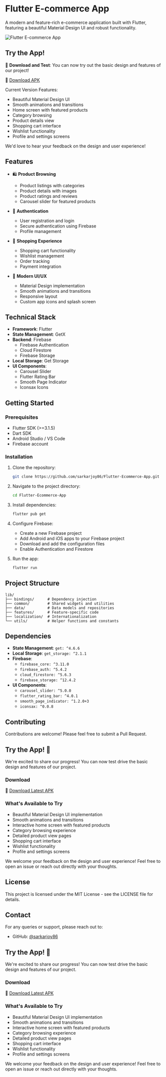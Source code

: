 # Flutter E-commerce App

A modern and feature-rich e-commerce application built with Flutter, featuring a beautiful Material Design UI and robust functionality.

![Flutter E-commerce App](assets/logos/logo3.png)

## Try the App!

🚀 **Download and Test**: You can now try out the basic design and features of our project!

📱 [Download APK](https://shorturl.at/JA0yx)

Current Version Features:
- Beautiful Material Design UI
- Smooth animations and transitions
- Home screen with featured products
- Category browsing
- Product details view
- Shopping cart interface
- Wishlist functionality
- Profile and settings screens

We'd love to hear your feedback on the design and user experience!

## Features

- 🛍️ **Product Browsing**
  - Product listings with categories
  - Product details with images
  - Product ratings and reviews
  - Carousel slider for featured products

- 🔐 **Authentication**
  - User registration and login
  - Secure authentication using Firebase
  - Profile management

- 🛒 **Shopping Experience**
  - Shopping cart functionality
  - Wishlist management
  - Order tracking
  - Payment integration

- 🎨 **Modern UI/UX**
  - Material Design implementation
  - Smooth animations and transitions
  - Responsive layout
  - Custom app icons and splash screen

## Technical Stack

- **Framework**: Flutter
- **State Management**: GetX
- **Backend**: Firebase
  - Firebase Authentication
  - Cloud Firestore
  - Firebase Storage
- **Local Storage**: Get Storage
- **UI Components**:
  - Carousel Slider
  - Flutter Rating Bar
  - Smooth Page Indicator
  - Iconsax Icons

## Getting Started

### Prerequisites

- Flutter SDK (>=3.1.5)
- Dart SDK
- Android Studio / VS Code
- Firebase account

### Installation

1. Clone the repository:
   ```bash
   git clone https://github.com/sarkarjoy86/Flutter-Ecommerce-App.git
   ```

2. Navigate to the project directory:
   ```bash
   cd Flutter-Ecommerce-App
   ```

3. Install dependencies:
   ```bash
   flutter pub get
   ```

4. Configure Firebase:
   - Create a new Firebase project
   - Add Android and iOS apps to your Firebase project
   - Download and add the configuration files
   - Enable Authentication and Firestore

5. Run the app:
   ```bash
   flutter run
   ```

## Project Structure

```
lib/
├── bindings/      # Dependency injection
├── common/        # Shared widgets and utilities
├── data/          # Data models and repositories
├── features/      # Feature-specific code
├── localization/  # Internationalization
└── utils/         # Helper functions and constants
```

## Dependencies

- **State Management**: `get: ^4.6.6`
- **Local Storage**: `get_storage: ^2.1.1`
- **Firebase**: 
  - `firebase_core: ^3.11.0`
  - `firebase_auth: ^5.4.2`
  - `cloud_firestore: ^5.6.3`
  - `firebase_storage: ^12.4.2`
- **UI Components**:
  - `carousel_slider: ^5.0.0`
  - `flutter_rating_bar: ^4.0.1`
  - `smooth_page_indicator: ^1.2.0+3`
  - `iconsax: ^0.0.8`

## Contributing

Contributions are welcome! Please feel free to submit a Pull Request.

## Try the App! 🚀

We're excited to share our progress! You can now test drive the basic design and features of our project.

### Download
📱 [Download Latest APK](https://shorturl.at/JA0yx)

### What's Available to Try
- Beautiful Material Design UI implementation
- Smooth animations and transitions
- Interactive home screen with featured products
- Category browsing experience
- Detailed product view pages
- Shopping cart interface
- Wishlist functionality
- Profile and settings screens

We welcome your feedback on the design and user experience! Feel free to open an issue or reach out directly with your thoughts.

## License

This project is licensed under the MIT License - see the LICENSE file for details.

## Contact

For any queries or support, please reach out to:
- GitHub: [@sarkarjoy86](https://github.com/sarkarjoy86)

## Try the App! 🚀

We're excited to share our progress! You can now test drive the basic design and features of our project.

### Download
📱 [Download Latest APK](https://shorturl.at/JA0yx)

### What's Available to Try
- Beautiful Material Design UI implementation
- Smooth animations and transitions
- Interactive home screen with featured products
- Category browsing experience
- Detailed product view pages
- Shopping cart interface
- Wishlist functionality
- Profile and settings screens

We welcome your feedback on the design and user experience! Feel free to open an issue or reach out directly with your thoughts.
